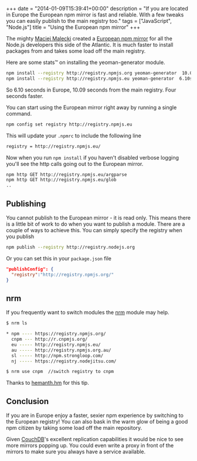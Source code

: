 +++
date = "2014-01-09T15:39:41+00:00"
description = "If you are located in Europe the European npm mirror is fast and reliable. With a few tweaks you can easily publish to the main registry too."
tags = ["JavaScript", "Node.js"]
title = "Using the European npm mirror"
+++

The mighty [Maciej Malecki][1] created a [European npm mirror][2] for all the
Node.js developers this side of the Atlantic. It is much faster to install
packages from and takes some load off the main registry.

Here are some stats&trade; on installing the yeoman-generator module.

```sh
npm install --registry http://registry.npmjs.org yeoman-generator  10.09s user 1.62s system 47% cpu 24.473 total
npm install --registry http://registry.npmjs.eu yeoman-generator  6.10s user 1.11s system 34% cpu 20.903 total
```

So 6.10 seconds in Europe, 10.09 seconds from the main registry. Four seconds
faster.

You can start using the European mirror right away by running a single command.

```sh
npm config set registry http://registry.npmjs.eu
```

This will update your `.npmrc` to include the following line

```sh
registry = http://registry.npmjs.eu/
```

Now when you run `npm install` if you haven't disabled verbose logging you'll
see the http calls going out to the European mirror.

```sh
npm http GET http://registry.npmjs.eu/argparse
npm http GET http://registry.npmjs.eu/glob
..
```

## Publishing

You cannot publish to the European mirror - it is read only. This means there is
a little bit of work to do when you want to publish a module. There are a couple
of ways to achieve this. You can simply specify the registry when you publish

```sh
npm publish --registry http://registry.nodejs.org
```

Or you can set this in your `package.json` file

```json
"publishConfig": {
  "registry":"http://registry.npmjs.org/"
}
```

## nrm

If you frequently want to switch modules the [nrm][4] module may help.

```sh
$ nrm ls

* npm ---- https://registry.npmjs.org/
  cnpm --- http://r.cnpmjs.org/
  eu ----- http://registry.npmjs.eu/
  au ----- http://registry.npmjs.org.au/
  sl ----- http://npm.strongloop.com/
  nj ----- https://registry.nodejitsu.com/

$ nrm use cnpm  //switch registry to cnpm
```

Thanks to [hemanth.hm][5] for this tip.

## Conclusion

If you are in Europe enjoy a faster, sexier npm experience by switching to the
European registry! You can also bask in the warm glow of being a good npm
citizen by taking some load off the main repository.

Given [CouchDB][3]'s excellent replication capabilities it would be nice to see
more mirrors popping up. You could even write a proxy in front of the mirrors to
make sure you always have a service available.

[1]: http://mmalecki.com/
[2]: http://npmjs.eu/
[3]: https://couchdb.apache.org/
[4]: https://www.npmjs.org/package/nrm
[5]: http://www.h3manth.com/
